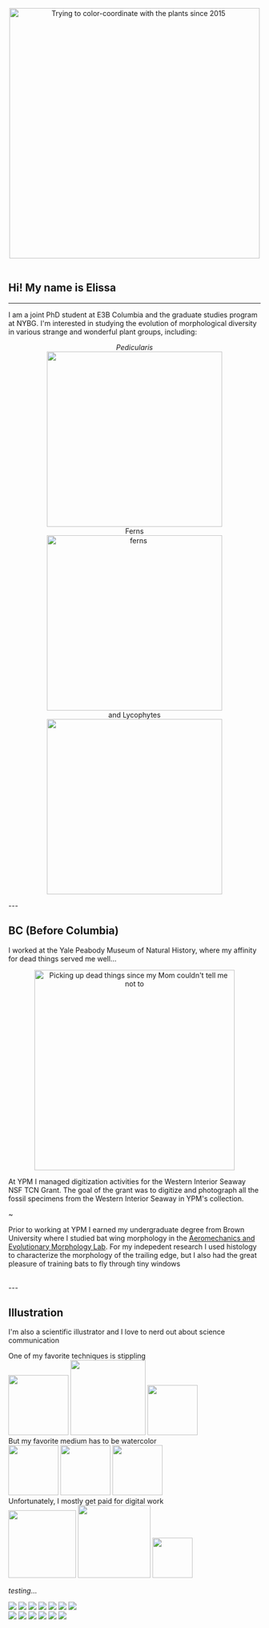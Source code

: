 <link href="markdown_styles.css" rel="stylesheet"></link>

<p style="text-align: center;">
<img src="photos/elissa1.jpg" title="Trying to color-coordinate with the plants since 2015" width="500"/><br><br></p>

## Hi! My name is Elissa

---

I am a joint PhD student at E3B Columbia and the graduate studies program at NYBG. 
I'm interested in studying the evolution of morphological diversity in various strange and wonderful plant groups, including:
<center>
<p float="left">
  <figcaption><i>Pedicularis</i></figcaption>
  <img src="photos/pedicularis_diversity.png" width="350"/>
    <figcaption>Ferns</figcaption>
  <img src="photos/ferns.jpg" title="ferns" width="350" />
  <figcaption>and Lycophytes</figcaption>
  <img src="photos/lyco_diversity.png" width="350" /> 
</p>
</center>
---

## BC (Before Columbia)

I worked at the Yale Peabody Museum of Natural History, where my affinity for dead things served me well...

<center>
<img src="photos/elissa2.jpg" title="Picking up dead things since my Mom couldn't tell me not to" width="400"/><br></center>

At YPM I managed digitization activities for the Western Interior Seaway NSF TCN Grant. The goal of the grant was to digitize and photograph all the fossil specimens from the Western Interior Seaway in YPM's collection.



 ~

Prior to working at YPM I earned my undergraduate degree from Brown University where I studied bat wing morphology in the [Aeromechanics and Evolutionary Morphology Lab](https://www.brown.edu/Departments/EEB/EML/). For my indepedent research I used histology to characterize the morphology of the trailing edge, but I also had the great pleasure of training bats to fly through tiny windows 

<br>
---

## Illustration

I'm  also a scientific illustrator and I love to nerd out about science  communication

<p float="top">
  <figcaption>One of my favorite techniques is stippling</figcaption>
  <img src="photos/illustration/horseshoe.jpg" width="120"/>
  <img src="photos/illustration/octo.png" width="150"/>
  <img src="photos/illustration/pitcher.png" width="100"/>
  

<figcaption>But my favorite medium has to be watercolor</figcaption>
  <img src="photos/illustration/flicker.jpg" width="100"/>
  <img src="photos/illustration/horseshoecrab_ink.png" width="100"/>
  <img src="photos/illustration/autumn.jpg" width="100"/>


  <figcaption>Unfortunately, I mostly get paid for digital work</figcaption>
  <img src="photos/illustration/spinalcord.jpg" width="135"/>
  <img src="photos/illustration/darker.jpeg" width="145"/>
  <img src="photos/illustration/mosquito.png" width="80"/>
</p>
</center>

*testing*...

  <div class="row">
  <div class="column">
    <img src="photos/illustration/horseshoe.jpg">
    <img src="photos/illustration/octo.png">
    <img src="photos/illustration/batheads.png">
    <img src="photos/illustration/B_carterae.png">
    <img src="photos/illustration/pitcher.png">
    <img src="photos/illustration/engn_figs.jpg">
    <img src="photos/illustration/biochem.jpg">
  </div>
  <div class="column">
    <img src="photos/illustration/spinalcord.jpg">
    <img src="photos/illustration/horseshoecrab_ink.png">
    <img src="photos/illustration/mosquito.png">
    <img src="photos/illustration/flicker.jpg">
    <img src="photos/illustration/darker.jpg">
    <img src="photos/illustration/spinalcord.jpg">
  </div>


